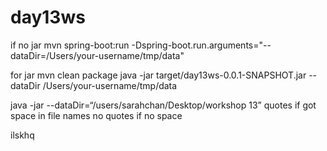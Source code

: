 # day13ws

if no jar
mvn spring-boot:run -Dspring-boot.run.arguments="--dataDir=/Users/your-username/tmp/data"



for jar
mvn clean package
java -jar target/day13ws-0.0.1-SNAPSHOT.jar --dataDir /Users/your-username/tmp/data

java -jar <name of jar file> --dataDir=“/users/sarahchan/Desktop/workshop 13” 
quotes if got space in file names
no quotes if no space

ilskhq